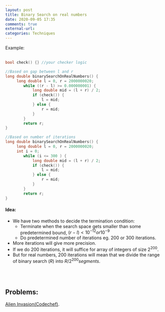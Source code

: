 ```yaml
---
layout: post
title: Binary Search on real numbers
date: 2020-09-05 17:35
comments: true
external-url:
categories: Techniques
---
```


Example: <br><br>

```cpp
bool check() {} //your checker logic

//Based on gap between l and r
long double binarySearchOnRealNumbers() {
     long double l = 0, r = 2000000020;
        while ((r - l) >= 0.000000001) {
            long double mid = (l + r) / 2;
            if (check()) {
                l = mid;
            } else {
                r = mid;
            }
        }
        return r;
}

//Based on number of iterations
long double binarySearchOnRealNumbers() {
     long double l = 0, r = 2000000020;
     int i = 0;
        while (i <= 300 ) {
            long double mid = (l + r) / 2;
            if (check()) {
                l = mid;
            } else {
                r = mid;
            }
        }
        return r;
}
```

#### Idea:

- We have two methods to decide the termination condition:
  - Terminate when the search space gets smaller than some predetermined bound, ${(r-l)}\lt{10}^{-12} or {10}^{-9}$
  - Do predetermined number of iterations eg. 200 or 300 iterations.
- More iterations will give more precision.
- If we do $200$ iterations, it will suffice for array of integers of size ${2}^{200}$.
- But for real numbers, $200$ iterations will mean that we divide the range of binary search ($R$) into $R/{{2}^{200}} segments$.

<br><br>

## Problems:

[Alien Invasion(Codechef)](https://www.codechef.com/LTIME87A/problems/ALIENIN).<br>
